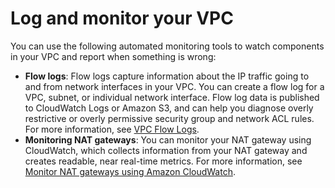# Log and monitor your VPC<a name="logging-monitoring"></a>

You can use the following automated monitoring tools to watch components in your VPC and report when something is wrong:
+ **Flow logs**: Flow logs capture information about the IP traffic going to and from network interfaces in your VPC\. You can create a flow log for a VPC, subnet, or individual network interface\. Flow log data is published to CloudWatch Logs or Amazon S3, and can help you diagnose overly restrictive or overly permissive security group and network ACL rules\. For more information, see [VPC Flow Logs](flow-logs.md)\.
+ **Monitoring NAT gateways**: You can monitor your NAT gateway using CloudWatch, which collects information from your NAT gateway and creates readable, near real\-time metrics\. For more information, see [Monitor NAT gateways using Amazon CloudWatch](vpc-nat-gateway-cloudwatch.md)\.